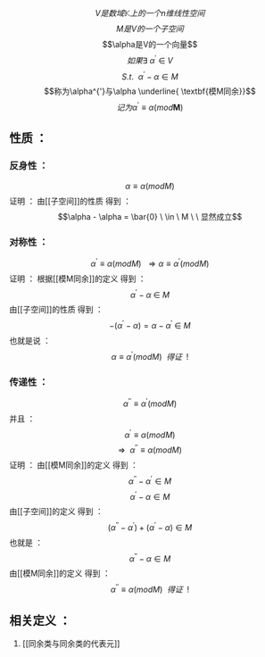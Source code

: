 $$V是数域\mathbb{K}上的一个n维线性空间$$
$$M是V的一个子空间$$
$$\alpha是V的一个向量$$
$$如果\exists \ \alpha^{'} \ \in \ V$$
$$S.t. \ \ \alpha^{'}- \alpha \in M$$
$$称为\alpha^{'}与\alpha \underline{ \textbf{模M同余}}$$
$$\tag{模M同余}记为\alpha^{'} \equiv \alpha(mod \textbf{M})$$
## 性质 ：
### 反身性 ：
$$\alpha \equiv \alpha(modM)$$
证明 ：
由[[子空间]]的性质 得到 ：
$$\alpha - \alpha =  \bar{0} \ \in \ M \ \ 显然成立$$
### 对称性 ：
$$\alpha^{'} \equiv \alpha(mod M) \ \ \Rightarrow \alpha \equiv \alpha^{'}(mod M)$$
证明 ：
根据[[模M同余]]的定义 得到 ：
$$\alpha^{'}-\alpha \ \in \ M$$
由[[子空间]]的性质 得到 ：
$$-(\alpha^{'}-\alpha) = \alpha - \alpha^{'}\ \in \ M$$
也就是说 ：
$$\alpha \equiv \alpha^{'}(mod M)  \ \ 得证 \ \ !$$
### 传递性 ：
$$\alpha^{''} \equiv \alpha^{'}(mod M)$$
并且 ：
$$\alpha^{'} \equiv \alpha(mod M)$$
$$\Rightarrow \ \ \alpha^{''} \equiv \alpha(mod M)$$
证明 ：
由[[模M同余]]的定义 得到 ：
$$\alpha^{''}-\alpha^{'}\in M$$
$$\alpha^{'}- \alpha \in M$$
由[[子空间]]的定义 得到 ：
$$(\alpha^{''}-\alpha^{'})+(\alpha^{'}-\alpha) \in M$$
也就是 ：
$$\alpha^{''}-\alpha \in M$$
由[[模M同余]]的定义 得到 ：
$$\alpha^{''} \equiv \alpha(mod M)\ \ 得证 \ \ !$$
## 相关定义 ：
1. [[同余类与同余类的代表元]]
